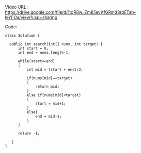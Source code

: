 Video URL : https://drive.google.com/file/d/1tdRBw_Zm85evKfGRmd8rqETab-leYFOa/view?usp=sharing


  Code: 


    class Solution {
  
      public int search(int[] nums, int target) {
          int start = 0;
          int end = nums.length-1;

          while(start<=end)
          {
              int mid = (start + end)/2;

              if(nums[mid]==target)
              {
                  return mid;
              }
              else if(nums[mid]<target)
              {
                  start = mid+1;
              }
              else{
                  end = mid-1;
              }
          }

          return -1;

       }
    }
